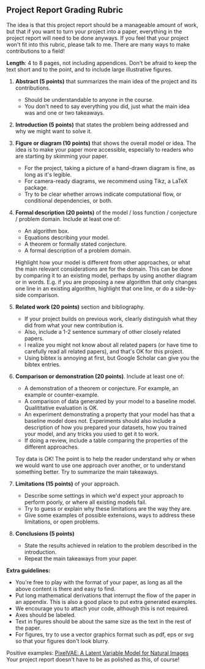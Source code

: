 ## Project Report Grading Rubric

The idea is that this project report should be a manageable amount of work, but that if you want to turn your project into a paper, everything in the project report will need to be done anyways.  If you feel that your project won't fit into this rubric, please talk to me.  There are many ways to make contributions to a field!

**Length**: 4 to 8 pages, not including appendices.  Don't be afraid to keep the text short and to the point, and to include large illustrative figures.

1. **Abstract (5 points)** that summarizes the main idea of the project and its contributions.
     - Should be understandable to anyone in the course.
     - You don't need to say everything you did, just what the main idea was and one or two takeaways. 

2. **Introduction (5 points)** that states the problem being addressed and why we might want to solve it. 

3. **Figure or diagram (10 points)** that shows the overall model or idea. The idea is to make your paper more accessible, especially to readers who are starting by skimming your paper.

     - For the project, taking a picture of a hand-drawn diagram is fine, as long as it's legible.
     - For camera-ready diagrams, we recommend using Tikz, a LaTeX package.
     - Try to be clear whether arrows indicate computational flow, or conditional dependencies, or both.

4. **Formal description (20 points)** of the model / loss function / conjecture / problem domain.
Include at least one of:
     - An algorithm box.
     - Equations describing your model.
     - A theorem or formally stated conjecture.
     - A formal description of a problem domain.
     
     Highlight how your model is different from other approaches, or what the main relevant considerations are for the domain. This can be done by comparing it to an existing model, perhaps by using another diagram or in words.  E.g. if you are proposing a new algorithm that only changes one line in an existing algorithm, highlight that one line, or do a side-by-side comparison.

5. **Related work (20 points)** section and bibliography.
     - If your project builds on previous work, clearly distinguish what they did from what your new contribution is.
     - Also, include a 1-2 sentence summary of other closely related papers.
     - I realize you might not know about all related papers (or have time to carefully read all related papers), and that's OK for this project.
     - Using bibtex is annoying at first, but Google Scholar can give you the bibtex entries.

6. **Comparison or demonstration (20 points)**. Include at least one of: 
     - A demonstration of a theorem or conjecture. For example, an example or counter-example.
     - A comparison of data generated by your model to a baseline model.  Qualititative evaluation is OK.
     - An experiment demonstrating a property that your model has that a baseline model does not.  Experiments should also include a description of how you prepared your datasets, how you trained your model, and any tricks you used to get it to work.
     - If doing a review, include a table comparing the properties of the different approaches.

     Toy data is OK!  The point is to help the reader understand why or when we would want to use one approach over another, or to understand something better.  Try to summarize the main takeaways.

7. **Limitations (15 points)** of your approach.
	- Describe some settings in which we'd expect your approach to perform poorly, or where all existing models fail.
	- Try to guess or explain why these limitations are the way they are.
	- Give some examples of possible extensions, ways to address these limitations, or open problems.

8. **Conclusions (5 points)**
	- State the results achieved in relation to the problem described in the introduction.
	- Repeat the main takeaways from your paper.

**Extra guidelines:**

- You're free to play with the format of your paper, as long as all the above content is there and easy to find.
- Put long mathematical derivations that interrupt the flow of the paper in an appendix.  This is also a good place to put extra generated examples.
- We encourage you to attach your code, although this is not required.
- Axes should be labeled.
- Text in figures should be about the same size as the text in the rest of the paper.
- For figures, try to use a vector graphics format such as pdf, eps or svg so that your figures don't look blurry.

Positive examples:
[PixelVAE: A Latent Variable Model for Natural Images](https://arxiv.org/pdf/1611.05013v1.pdf)
Your project report doesn't have to be as polished as this, of course!
